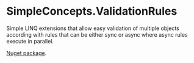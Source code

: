 # SimpleConcepts.ValidationRules

Simple LINQ extensions that allow easy validation of multiple objects according with rules that can be either sync or async where async rules execute in parallel.

[Nuget package](https://www.nuget.org/packages/SimpleConcepts.ValidationRules).

